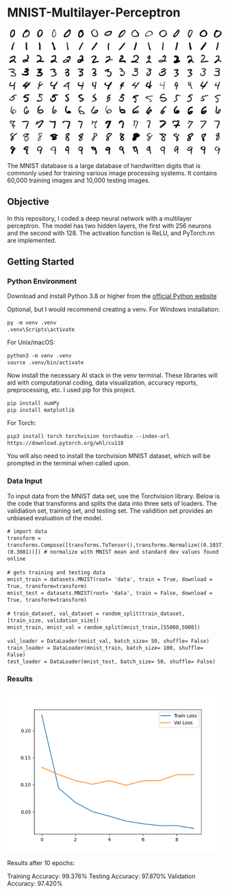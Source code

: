 # MNIST-Multilayer-Perceptron
![[mnist]](assets/mnist.png)


The MNIST database is a large database of handwritten digits that is commonly used for training various image processing systems. It contains 60,000 training images and 10,000 testing images.

## Objective

In this repository, I coded a deep neural network with a multilayer perceptron. The model has two hidden layers, the first with 256 neurons and the second with 128. The activation function is ReLU, and PyTorch.nn are implemented.

## Getting Started
### Python Environment
Download and install Python 3.8 or higher from the [official Python website](https://www.python.org/downloads/)

Optional, but I would recommend creating a venv. For Windows installation:
```
py -m venv .venv
.venv\Scripts\activate
```
For Unix/macOS:
```
python3 -m venv .venv
source .venv/bin/activate
```

Now install the necessary AI stack in the venv terminal. These libraries will aid with computational coding, data visualization, accuracy reports, preprocessing, etc. I used pip for this project.
```
pip install numPy
pip install matplotlib
```

For Torch:
```
pip3 install torch torchvision torchaudio --index-url https://download.pytorch.org/whl/cu118
```

You will also need to install the torchvision MNIST dataset, which will be prompted in the terminal when called upon.

### Data Input
To input data from the MNIST data set, use the Torchvision library. Below is the code that transforms and splits the data into three sets of loaders. The validiation set, training set, and testing set. The validition set provides an unbiased evaluation of the model. 

```
# import data
transform = transforms.Compose([transforms.ToTensor(),transforms.Normalize((0.1037),(0.3081))]) # normalize with MNIST mean and standard dev values found online

# gets training and testing data
mnist_train = datasets.MNIST(root= 'data', train = True, download = True, transform=transform)
mnist_test = datasets.MNIST(root= 'data', train = False, download = True, transform=transform)

# train_dataset, val_dataset = random_split(train_dataset, [train_size, validation_size])
mnist_train, mnist_val = random_split(mnist_train,[55000,5000])

val_loader = DataLoader(mnist_val, batch_size= 50, shuffle= False)
train_loader = DataLoader(mnist_train, batch_size= 100, shuffle= False)
test_loader = DataLoader(mnist_test, batch_size= 50, shuffle= False)
```

### Results
![[results]](assets/fig1.png)

Results after 10 epochs: 

Training Accuracy: 99.376%
Testing Accuracy: 97.870%
Validation Accuracy: 97.420%
